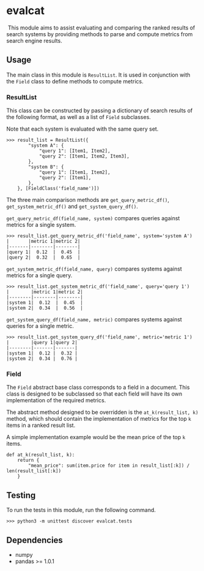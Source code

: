 # evalcat
​
This module aims to assist evaluating and comparing the ranked results of search systems
by providing methods to parse and compute metrics from search engine results.
​
## Usage

The main class in this module is `ResultList`. 
It is used in conjunction with the `Field` class to define methods to compute metrics.
​
### ResultList
This class can be constructed by passing a dictionary of search results of the following format, as well as a list of `Field` subclasses.

Note that each system is evaluated with the same query set.
```
>>> result_list = ResultList({
        "system A": {
            "query 1": [Item1, Item2],
            "query 2": [Item1, Item2, Item3],
        },
        "system B": {
            "query 1": [Item1, Item2],
            "query 2": [Item1],
        },
    }, [FieldClass('field_name')])
```

The three main comparison methods are `get_query_metric_df()`, `get_system_metric_df()` and `get_system_query_df()`.

`get_query_metric_df(field_name, system)` compares queries against metrics for a single system.
```
>>> result_list.get_query_metric_df('field_name', system='system A')
|       |metric 1|metric 2|
|-------|--------|--------|
|query 1|  0.12  |  0.45  |
|query 2|  0.32  |  0.65  |
```
`get_system_metric_df(field_name, query)` compares systems against metrics for a single query.
```
>>> result_list.get_system_metric_df('field_name', query='query 1')
|        |metric 1|metric 2|
|--------|--------|--------|
|system 1|  0.12  |  0.45  |
|system 2|  0.34  |  0.56  |
```
`get_system_query_df(field_name, metric)` compares systems against queries for a single metric.
```
>>> result_list.get_system_query_df('field_name', metric='metric 1')
|        |query 1|query 2|
|--------|-------|-------|
|system 1|  0.12 |  0.32 |
|system 2|  0.34 |  0.76 |
```

### Field

The `Field` abstract base class corresponds to a field in a document.
This class is designed to be subclassed so that each field will have its own implementation of the required metrics.

The abstract method designed to be overridden is the `at_k(result_list, k)` method, 
which should contain the implementation of metrics for the top `k` items in a ranked result list.

A simple implementation example would be the mean price of the top `k` items.
```
def at_k(result_list, k):
    return {
        "mean_price": sum(item.price for item in result_list[:k]) / len(result_list[:k])
    }
```

## Testing

To run the tests in this module, run the following command.
```
>>> python3 -m unittest discover evalcat.tests
```

## Dependencies

- numpy
- pandas >= 1.0.1